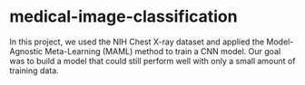 # medical-image-classification
In this project, we used the NIH Chest X-ray dataset and applied the Model-Agnostic Meta-Learning (MAML) method to train a CNN model. Our goal was to build a model that could still perform well with only a small amount of training data.
